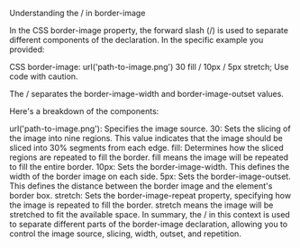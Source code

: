 Understanding the / in border-image

In the CSS border-image property, the forward slash (/) is used to separate different components of the declaration. In the specific example you provided:

CSS
border-image: url('path-to-image.png') 30 fill / 10px / 5px stretch;
Use code with caution.

The / separates the border-image-width and border-image-outset values.

Here's a breakdown of the components:

url('path-to-image.png'): Specifies the image source.
30: Sets the slicing of the image into nine regions. This value indicates that the image should be sliced into 30% segments from each edge.
fill: Determines how the sliced regions are repeated to fill the border. fill means the image will be repeated to fill the entire border.
10px: Sets the border-image-width. This defines the width of the border image on each side.
5px: Sets the border-image-outset. This defines the distance between the border image and the element's border box.
stretch: Sets the border-image-repeat property, specifying how the image is repeated to fill the border. stretch means the image will be stretched to fit the available space.
In summary, the / in this context is used to separate different parts of the border-image declaration, allowing you to control the image source, slicing, width, outset, and repetition.